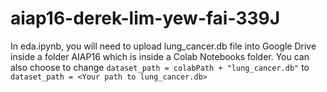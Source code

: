 # aiap16-derek-lim-yew-fai-339J

In eda.ipynb, you will need to upload lung_cancer.db file into Google Drive inside a folder AIAP16 which is inside a Colab Notebooks folder. You can also choose to change 
``dataset_path = colabPath + "lung_cancer.db"`` to
``dataset_path = <Your path to lung_cancer.db>``
